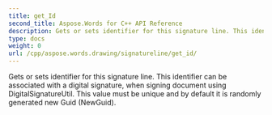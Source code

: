 ```yaml
---
title: get_Id
second_title: Aspose.Words for C++ API Reference
description: Gets or sets identifier for this signature line. This identifier can be associated with a digital signature, when signing document using DigitalSignatureUtil. This value must be unique and by default it is randomly generated new Guid (NewGuid). 
type: docs
weight: 0
url: /cpp/aspose.words.drawing/signatureline/get_id/
---
```


Gets or sets identifier for this signature line. This identifier can be associated with a digital signature, when signing document using DigitalSignatureUtil. This value must be unique and by default it is randomly generated new Guid (NewGuid). 

